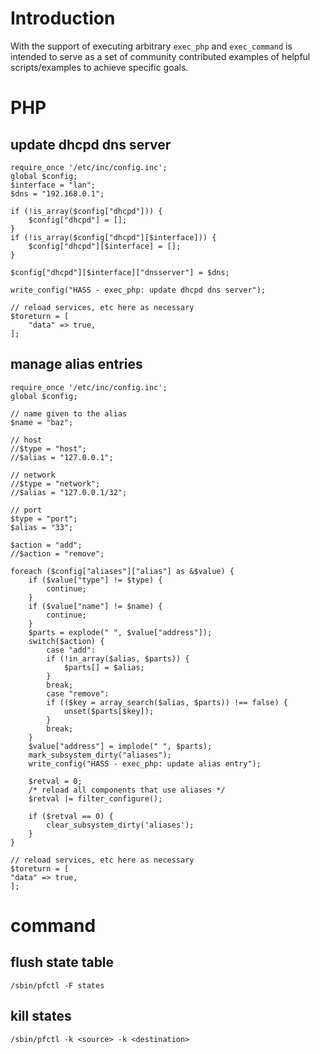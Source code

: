 # Introduction

With the support of executing arbitrary `exec_php` and `exec_command` is
intended to serve as a set of community contributed examples of helpful
scripts/examples to achieve specific goals.

# PHP

## update dhcpd dns server

```
require_once '/etc/inc/config.inc';
global $config;
$interface = "lan";
$dns = "192.168.0.1";

if (!is_array($config["dhcpd"])) {
    $config["dhcpd"] = [];
}
if (!is_array($config["dhcpd"][$interface])) {
    $config["dhcpd"][$interface] = [];
}

$config["dhcpd"][$interface]["dnsserver"] = $dns;

write_config("HASS - exec_php: update dhcpd dns server");

// reload services, etc here as necessary
$toreturn = [
    "data" => true,
];
```

## manage alias entries

```
require_once '/etc/inc/config.inc';
global $config;

// name given to the alias
$name = "baz";

// host
//$type = "host";
//$alias = "127.0.0.1";

// network
//$type = "network";
//$alias = "127.0.0.1/32";

// port
$type = "port";
$alias = "33";

$action = "add";
//$action = "remove";

foreach ($config["aliases"]["alias"] as &$value) {
    if ($value["type"] != $type) {
        continue;
    }
    if ($value["name"] != $name) {
        continue;
    }
    $parts = explode(" ", $value["address"]);
    switch($action) {
        case "add":
        if (!in_array($alias, $parts)) {
            $parts[] = $alias;
        }
        break;
        case "remove":
        if (($key = array_search($alias, $parts)) !== false) {
            unset($parts[$key]);
        }
        break;
    }
    $value["address"] = implode(" ", $parts);
    mark_subsystem_dirty("aliases");
    write_config("HASS - exec_php: update alias entry");

    $retval = 0;
    /* reload all components that use aliases */
    $retval |= filter_configure();

    if ($retval == 0) {
        clear_subsystem_dirty('aliases');
    }
}

// reload services, etc here as necessary
$toreturn = [
"data" => true,
];
```

# command

## flush state table

```
/sbin/pfctl -F states
```

## kill states

```
/sbin/pfctl -k <source> -k <destination>
```
